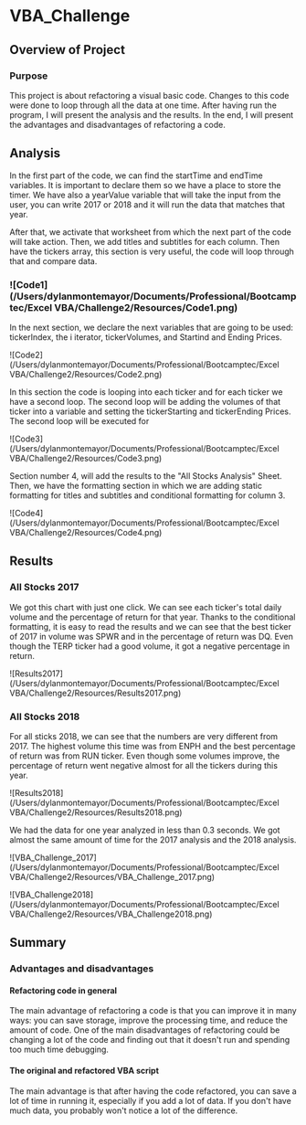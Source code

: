 # VBA_Challenge
## Overview of Project

### Purpose

This project is about refactoring a visual basic code. Changes to this code were done to loop through all the data at one time. After having run the program, I will present the analysis and the results. In the end, I will present the advantages and disadvantages of refactoring a code. 

## Analysis

In the first part of the code, we can find the startTime and endTime variables. It is important to declare them so we have a place to store the timer. We have also a yearValue variable that will take the input from the user, you can write 2017 or 2018 and it will run the data that matches that year. 

After that, we activate that worksheet from which the next part of the code will take action. Then, we add titles and subtitles for each column. Then have the tickers array, this section is very useful, the code will loop through that and compare data. 

### ![Code1](/Users/dylanmontemayor/Documents/Professional/Bootcamptec/Excel VBA/Challenge2/Resources/Code1.png)

In the next section, we declare the next variables that are going to be used: tickerIndex, the i iterator, tickerVolumes, and Startind and Ending Prices. 

![Code2](/Users/dylanmontemayor/Documents/Professional/Bootcamptec/Excel VBA/Challenge2/Resources/Code2.png)

In this section the code is looping into each ticker and for each ticker we have a second loop. The second loop will be adding the volumes of that ticker into a variable and setting the tickerStarting and tickerEnding Prices. The second loop will be executed for 

![Code3](/Users/dylanmontemayor/Documents/Professional/Bootcamptec/Excel VBA/Challenge2/Resources/Code3.png)

 Section number 4, will add the results to the "All Stocks Analysis" Sheet. Then, we have the formatting section in which we are adding static formatting for titles and subtitles and conditional formatting for column 3. 

![Code4](/Users/dylanmontemayor/Documents/Professional/Bootcamptec/Excel VBA/Challenge2/Resources/Code4.png)

## Results

### All Stocks 2017

We got this chart with just one click. We can see each ticker's total daily volume and the percentage of return for that year. Thanks to the conditional formatting, it is easy to read the results and we can see that the best ticker of 2017 in volume was SPWR and in the percentage of return was DQ. Even though the TERP ticker had a good volume, it got a negative percentage in return. 

![Results2017](/Users/dylanmontemayor/Documents/Professional/Bootcamptec/Excel VBA/Challenge2/Resources/Results2017.png)

### All Stocks 2018

For all sticks 2018, we can see that the numbers are very different from 2017. The highest volume this time was from ENPH and the best percentage of return was from RUN ticker. Even though some volumes improve, the percentage of return went negative almost for all the tickers during this year.  

![Results2018](/Users/dylanmontemayor/Documents/Professional/Bootcamptec/Excel VBA/Challenge2/Resources/Results2018.png)

We had the data for one year analyzed in less than 0.3 seconds. We got almost the same amount of time for the 2017 analysis and the 2018 analysis. 

![VBA_Challenge_2017](/Users/dylanmontemayor/Documents/Professional/Bootcamptec/Excel VBA/Challenge2/Resources/VBA_Challenge_2017.png)

![VBA_Challenge2018](/Users/dylanmontemayor/Documents/Professional/Bootcamptec/Excel VBA/Challenge2/Resources/VBA_Challenge2018.png)

## Summary

### Advantages and disadvantages

#### Refactoring code in general

The main advantage of refactoring a code is that you can improve it in many ways: you can save storage, improve the processing time, and reduce the amount of code. One of the main disadvantages of refactoring could be changing a lot of the code and finding out that it doesn't run and spending too much time debugging. 

#### The original and refactored VBA script

The main advantage is that after having the code refactored, you can save a lot of time in running it, especially if you add a lot of data. If you don't have much data, you probably won't notice a lot of the difference. 
